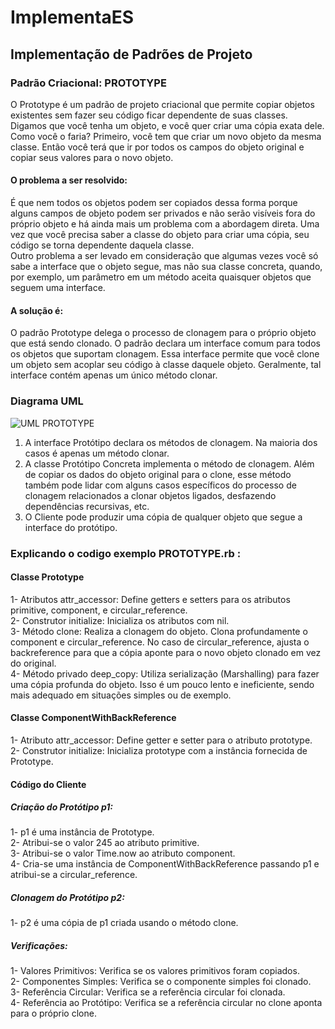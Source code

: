# ImplementaES
## Implementação de Padrões de Projeto
### Padrão Criacional: PROTOTYPE
O Prototype é um padrão de projeto criacional que permite copiar objetos existentes sem fazer seu código ficar dependente de suas classes.</br>
Digamos que você tenha um objeto, e você quer criar uma cópia exata dele.</br>
Como você o faria? Primeiro, você tem que criar um novo objeto da mesma classe. Então você terá que ir por todos os campos do objeto original e copiar seus valores para o novo objeto.</br>
#### O problema a ser resolvido:
É que nem todos os objetos podem ser copiados dessa forma porque alguns campos de objeto podem ser privados e não serão visíveis fora do próprio objeto e há ainda mais um problema com a abordagem direta. Uma vez que você precisa saber a classe do objeto para criar uma cópia, seu código se torna dependente daquela classe.</br>
Outro problema a ser levado em consideração que algumas vezes você só sabe a interface que o objeto segue, mas não sua classe concreta, quando, por exemplo, um parâmetro em um método aceita quaisquer objetos que seguem uma interface.</br>
#### A solução é:
O padrão Prototype delega o processo de clonagem para o próprio objeto que está sendo clonado. O padrão declara um interface comum para todos os objetos que suportam clonagem. Essa interface permite que você clone um objeto sem acoplar seu código à classe daquele objeto. Geralmente, tal interface contém apenas um único método clonar.
### Diagrama UML
![UML PROTOTYPE](https://github.com/user-attachments/assets/6701211d-e6ac-4e60-a73a-f667a91252ef)</br>
1. A interface Protótipo declara os métodos de clonagem. Na maioria dos casos é apenas um método clonar.</br>
2. A classe Protótipo Concreta implementa o método de clonagem. Além de copiar os dados do objeto original para o clone, esse método também pode lidar com alguns casos específicos do processo de clonagem relacionados a clonar objetos ligados, desfazendo dependências recursivas, etc.</br>
3. O Cliente pode produzir uma cópia de qualquer objeto que segue a interface do protótipo.</br>
### Explicando o codigo exemplo PROTOTYPE.rb :
#### Classe Prototype
1- Atributos attr_accessor: Define getters e setters para os atributos primitive, component, e circular_reference.</br>
2- Construtor initialize: Inicializa os atributos com nil.</br>
3- Método clone: Realiza a clonagem do objeto. Clona profundamente o component e circular_reference. No caso de circular_reference, ajusta o backreference para que a cópia aponte para o novo objeto clonado em vez do original.</br>
4- Método privado deep_copy: Utiliza serialização (Marshalling) para fazer uma cópia profunda do objeto. Isso é um pouco lento e ineficiente, sendo mais adequado em situações simples ou de exemplo.</br>
#### Classe ComponentWithBackReference
1- Atributo attr_accessor: Define getter e setter para o atributo prototype.</br>
2- Construtor initialize: Inicializa prototype com a instância fornecida de Prototype.</br>
#### Código do Cliente
##### Criação do Protótipo p1:</br>
1- p1 é uma instância de Prototype.</br>
2- Atribui-se o valor 245 ao atributo primitive.</br>
3- Atribui-se o valor Time.now ao atributo component.</br>
4- Cria-se uma instância de ComponentWithBackReference passando p1 e atribui-se a circular_reference.</br>
##### Clonagem do Protótipo p2:</br>
1- p2 é uma cópia de p1 criada usando o método clone.</br>
##### Verificações:</br>
1- Valores Primitivos: Verifica se os valores primitivos foram copiados.</br>
2- Componentes Simples: Verifica se o componente simples foi clonado.</br>
3- Referência Circular: Verifica se a referência circular foi clonada.</br>
4- Referência ao Protótipo: Verifica se a referência circular no clone aponta para o próprio clone.</br>
